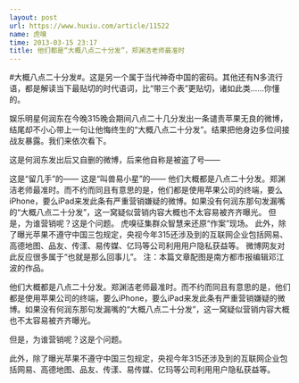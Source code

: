 ```yaml
---
layout: post
url: https://www.huxiu.com/article/11522
name: 虎嗅
time: 2013-03-15 23:17
title: 他们都是“大概八点二十分发”，郑渊洁老师最准时
---
```

#大概八点二十分发#。这是另一个属于当代神奇中国的密码。其他还有N多流行语，都是解读当下最贴切的时代语词，比“带三个表”更贴切，诸如此类……你懂的。

娱乐明星何润东在今晚315晚会期间八点二十几分发出一条谴责苹果无良的微博，结尾却不小心带上一句让他悔终生的“大概八点二十分发”。结果把他身边多位间接战友暴露。我们来依次看下。

这是何润东发出后又自删的微博，后来他自称是被盗了号——

这是“留几手”的—— 这是“叫兽易小星”的—— 他们大概都是八点二十分发。郑渊洁老师最准时。而不约而同且有意思的是，他们都是使用苹果公司的终端，要么iPhone，要么iPad来发此条有严重营销嫌疑的微博。如果没有何润东那句发漏嘴的“大概八点二十分发”，这一窝疑似营销内容大概也不太容易被齐齐曝光。 但是，为谁营销呢？这是个问题。 虎嗅征集群众智慧来还原“作案”现场。 此外，除了曝光苹果不遵守中国三包规定，央视今年315还涉及到的互联网企业包括网易、高德地图、品友、传漾、易传媒、亿玛等公司利用用户隐私获益等。 微博网友对此反应很多属于“也就是那么回事儿”。 注：本篇文章配图是南方都市报编辑邓江波的作品。

他们大概都是八点二十分发。郑渊洁老师最准时。而不约而同且有意思的是，他们都是使用苹果公司的终端，要么iPhone，要么iPad来发此条有严重营销嫌疑的微博。如果没有何润东那句发漏嘴的“大概八点二十分发”，这一窝疑似营销内容大概也不太容易被齐齐曝光。

但是，为谁营销呢？这是个问题。

此外，除了曝光苹果不遵守中国三包规定，央视今年315还涉及到的互联网企业包括网易、高德地图、品友、传漾、易传媒、亿玛等公司利用用户隐私获益等。


